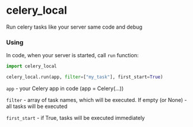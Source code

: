 # celery_local
Run celery tasks like your server same code and debug

### Using

In code, when your server is started, call ``run`` function:

```python
import celery_local

celery_local.run(app, filter=["my_task"], first_start=True)
```

``app`` - your Celery app in code (app = Celery(...))

``filter`` - array of task names, which will be executed. If empty (or None) - all tasks will be executed

``first_start`` - if True, tasks will be executed immediately
